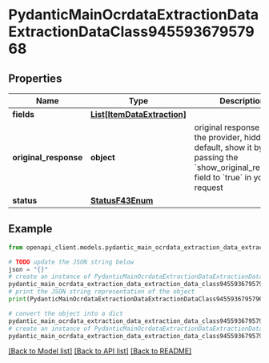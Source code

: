 # PydanticMainOcrdataExtractionDataExtractionDataClass94559367957968


## Properties

Name | Type | Description | Notes
------------ | ------------- | ------------- | -------------
**fields** | [**List[ItemDataExtraction]**](ItemDataExtraction.md) |  | [optional] 
**original_response** | **object** | original response sent by the provider, hidden by default, show it by passing the &#x60;show_original_response&#x60; field to &#x60;true&#x60; in your request | [optional] 
**status** | [**StatusF43Enum**](StatusF43Enum.md) |  | 

## Example

```python
from openapi_client.models.pydantic_main_ocrdata_extraction_data_extraction_data_class94559367957968 import PydanticMainOcrdataExtractionDataExtractionDataClass94559367957968

# TODO update the JSON string below
json = "{}"
# create an instance of PydanticMainOcrdataExtractionDataExtractionDataClass94559367957968 from a JSON string
pydantic_main_ocrdata_extraction_data_extraction_data_class94559367957968_instance = PydanticMainOcrdataExtractionDataExtractionDataClass94559367957968.from_json(json)
# print the JSON string representation of the object
print(PydanticMainOcrdataExtractionDataExtractionDataClass94559367957968.to_json())

# convert the object into a dict
pydantic_main_ocrdata_extraction_data_extraction_data_class94559367957968_dict = pydantic_main_ocrdata_extraction_data_extraction_data_class94559367957968_instance.to_dict()
# create an instance of PydanticMainOcrdataExtractionDataExtractionDataClass94559367957968 from a dict
pydantic_main_ocrdata_extraction_data_extraction_data_class94559367957968_form_dict = pydantic_main_ocrdata_extraction_data_extraction_data_class94559367957968.from_dict(pydantic_main_ocrdata_extraction_data_extraction_data_class94559367957968_dict)
```
[[Back to Model list]](../README.md#documentation-for-models) [[Back to API list]](../README.md#documentation-for-api-endpoints) [[Back to README]](../README.md)


